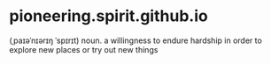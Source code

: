 # pioneering.spirit.github.io
(ˌpaɪəˈnɪərɪŋ ˈspɪrɪt) noun. a willingness to endure hardship in order to explore new places or try out new things
